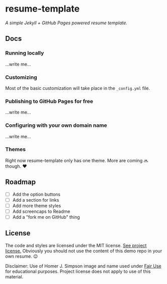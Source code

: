 # resume-template

*A simple Jekyll + GitHub Pages powered resume template.*

## Docs

### Running locally

...write me...

### Customizing

Most of the basic customization will take place in the `_config.yml` file.

### Publishing to GitHub Pages for free

...write me...

### Configuring with your own domain name

...write me...

### Themes

Right now resume-template only has one theme. More are coming :soon: though. :heart:

## Roadmap

- [ ] Add the option buttons
- [ ] Add a section for links
- [ ] Add more theme styles
- [ ] Add screencaps to Readme
- [ ] Add a "fork me on GitHub" thing

## License

The code and styles are licensed under the MIT license. [See project license.](LICENSE) Obviously you should not use the content of this demo repo in your own resume. :wink:

Disclaimer: Use of Homer J. Simpson image and name used under [Fair Use](https://en.wikipedia.org/wiki/Fair_use) for educational purposes. Project license does not apply to use of this material.